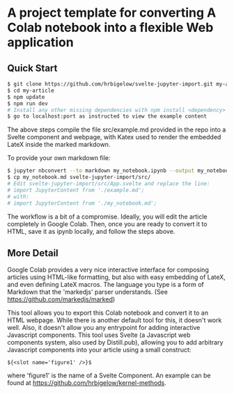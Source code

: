 # A project template for converting A Colab notebook into a flexible Web application

## Quick Start

```bash
$ git clone https://github.com/hrbigelow/svelte-jupyter-import.git my-article
$ cd my-article
$ npm update
$ npm run dev
# Install any other missing dependencies with npm install <dependency>
$ go to localhost:port as instructed to view the example content
```

The above steps compile the file src/example.md provided in the
repo into a Svelte component and webpage, with Katex used to render the
embedded LateX inside the marked markdown.

To provide your own markdown file:

```bash
$ jupyter nbconvert --to markdown my_notebook.ipynb --output my_notebook.md
$ cp my_notebook.md svelte-jupyter-import/src/
# Edit svelte-jupyter-import/src/App.svelte and replace the line:
# import JupyterContent from './example.md';
# with:
# import JupyterContent from './my_notebook.md'; 
```

The workflow is a bit of a compromise.  Ideally, you will edit the article
completely in Google Colab.  Then, once you are ready to convert it to HTML,
save it as ipynb locally, and follow the steps above.

## More Detail

Google Colab provides a very nice interactive interface for composing articles
using HTML-like formatting, but also with easy embedding of LateX, and even
defining LateX macros.  The language you type is a form of Markdown that the
'markedjs' parser understands.  (See https://github.com/markedjs/marked)

This tool allows you to export this Colab notebook and convert it to an HTML
webpage.  While there is another default tool for this, it doesn't work well.
Also, it doesn't allow you any entrypoint for adding interactive Javascript
components.  This tool uses Svelte (a Javascript web components system, also
used by Distill.pub), allowing you to add arbitrary Javascript components into
your article using a small construct:

```${<slot name='figure1' />}$```

where 'figure1' is the name of a Svelte Component.  An example can be found at
https://github.com/hrbigelow/kernel-methods.


